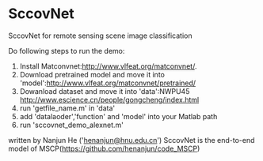 # SccovNet
SccovNet for remote sensing scene image classification

Do following steps to run the demo:

1. Install Matconvnet:http://www.vlfeat.org/matconvnet/.
2. Download pretrained model and move it into 'model':http://www.vlfeat.org/matconvnet/pretrained/
3. Dowanload dataset and move it into 'data':NWPU45 http://www.escience.cn/people/gongcheng/index.html
4. run 'getfile_name.m' in 'data'
5. add 'datalaoder','function' and 'model' into your Matlab path
7. run 'sccovnet_demo_alexnet.m'

written by Nanjun He ('henanjun@hnu.edu.cn')
SccovNet is the end-to-end model of MSCP(https://github.com/henanjun/code_MSCP)
